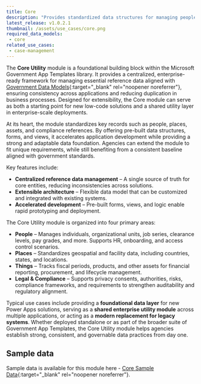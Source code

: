 ```yaml
---
title: Core
description: "Provides standardized data structures for managing people, places, assets, and compliance information in government-focused solutions."
latest_release: v1.0.2.1
thumbnail: /assets/use_cases/core.png
required_data_models:
 - core
related_use_cases:
 - case-management
---
```


The **Core Utility** module is a foundational building block within the Microsoft Government App Templates library. It provides a centralized, enterprise-ready framework for managing essential reference data aligned with [Government Data Models](https://github.com/microsoft/gov-datamodels){:target="_blank" rel="noopener noreferrer"}, ensuring consistency across applications and reducing duplication in business processes. Designed for extensibility, the Core module can serve as both a starting point for new low-code solutions and a shared utility layer in enterprise-scale deployments.

At its heart, the module standardizes key records such as people, places, assets, and compliance references. By offering pre-built data structures, forms, and views, it accelerates application development while providing a strong and adaptable data foundation. Agencies can extend the module to fit unique requirements, while still benefiting from a consistent baseline aligned with government standards.

Key features include:

* **Centralized reference data management** – A single source of truth for core entities, reducing inconsistencies across solutions.
* **Extensible architecture** – Flexible data model that can be customized and integrated with existing systems.
* **Accelerated development** – Pre-built forms, views, and logic enable rapid prototyping and deployment.

The Core Utility module is organized into four primary areas:

* **People** – Manages individuals, organizational units, job series, clearance levels, pay grades, and more. Supports HR, onboarding, and access control scenarios.
* **Places** – Standardizes geospatial and facility data, including countries, states, and locations.
* **Things** – Tracks fiscal periods, products, and other assets for financial reporting, procurement, and lifecycle management.
* **Legal & Compliance** – Supports privacy consents, authorities, risks, compliance frameworks, and requirements to strengthen auditability and regulatory alignment.

Typical use cases include providing a **foundational data layer** for new Power Apps solutions, serving as a **shared enterprise utility module** across multiple applications, or acting as a **modern replacement for legacy systems**. Whether deployed standalone or as part of the broader suite of Government App Templates, the Core Utility module helps agencies establish strong, consistent, and governable data practices from day one.

## Sample data

Sample data is available for this module here - [Core Sample Data](https://github.com/microsoft/gov-apptemplates/tree/main/federal/core/sample-data){:target="_blank" rel="noopener noreferrer"}.
